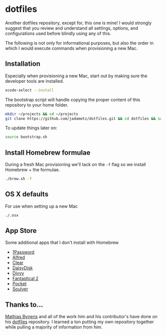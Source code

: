 # dotfiles

Another dotfiles repository, except for, this one is mine! I would strongly suggest that you review and understand all settings, options, and configurations used before blindly using any of this.

The following is not only for informational purposes, but also the order in which I would execute commands when provisioning a new Mac.

## Installation

Especially when provisioning a new Mac, start out by making sure the developer tools are installed.

```sh
xcode-select --install
```

The bootstrap script will handle copying the proper content of this repository to your home folder.

```sh
mkdir ~/projects && cd ~/projects
git clone https://github.com/jadametz/dotfiles.git && cd dotfiles && source bootstrap.sh
```

To update things later on:

```sh
source bootstrap.sh
```

## Install Homebrew formulae

During a fresh Mac provisioning we'll tack on the `-f` flag so we install Homebrew + the formulae.

```sh
./brew.sh -f
```

## OS X defaults

For use when setting up a new Mac

```sh
./.osx
```

## App Store

Some additional apps that I don't install with Homebrew

* [1Password](https://itunes.apple.com/us/app/1password-password-manager/id443987910?mt=12)
* [Alfred](https://www.alfredapp.com/)
* [Clear](https://itunes.apple.com/us/app/clear-tasks-reminders-to-do/id504544917?mt=12)
* [DaisyDisk](https://itunes.apple.com/us/app/daisydisk/id411643860?mt=12)
* [Divvy](https://itunes.apple.com/us/app/divvy-window-manager/id413857545?mt=12)
* [Fantastical 2](https://itunes.apple.com/us/app/fantastical-2-calendar-reminders/id975937182?mt=12)
* [Pocket](https://itunes.apple.com/us/app/pocket/id568494494?mt=12)
* [Soulver](https://itunes.apple.com/us/app/soulver/id413965349?mt=12)

## Thanks to...

[Mathias Bynens](https://mathiasbynens.be/) and all of the work him and his contributor's have done on his [dotfiles](https://github.com/mathiasbynens/dotfiles) repository. I learned a ton putting my own repository together while pulling a majority of information from him.
